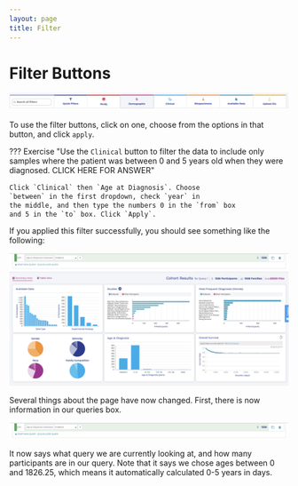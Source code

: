 ```yaml
---
layout: page
title: Filter
---
```


Filter Buttons
==============

[![Explore Data Filters](../../images/KidsFirstPortal_14.png)](../../images/KidsFirstPortal_14.png)

To use the filter buttons, click on one, choose from the options in that
button, and click `apply`.


??? Exercise "Use the `Clinical` button to filter the data to include only samples where the patient was between 0 and 5 years old when they were diagnosed. CLICK HERE FOR ANSWER"

    Click `Clinical` then `Age at Diagnosis`. Choose
    `between` in the first dropdown, check `year` in
    the middle, and then type the numbers 0 in the `from` box
    and 5 in the `to` box. Click `Apply`.

If you applied this filter successfully, you should see something like
    the following:

[![Age at Diagnosis between birth and 5 years old](../../images/KidsFirstPortal_15.png)](../../images/KidsFirstPortal_15.png)

Several things about the page have now changed. First, there is now
information in our queries box.

<img class="js-amplify" src="../../images/KidsFirstPortal_16.png" alt="Photo">

<!-- ![**Queries Box**](../../images/KidsFirstPortal_16.png)
**(<a href="../../../images/KidsFirstPortal_16.png">see full-size image</a>)** -->

It now says what query we are currently looking at, and how many
participants are in our query. Note that it says we chose ages between 0
and 1826.25, which means it automatically calculated 0-5 years in days.

